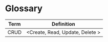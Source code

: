 Glossary 
========

| Term                              | Definition                        |
| --------------------------------- | --------------------------------- |
| CRUD                              | &lt;Create, Read, Update, Delete &gt;|


